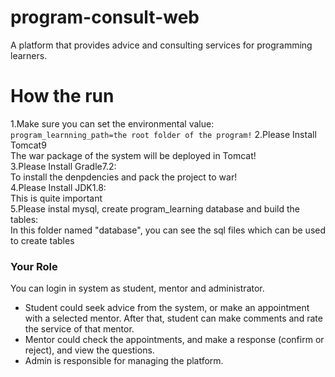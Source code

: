 # program-consult-web
A platform that provides advice and consulting services for programming learners.


# How the run
1.Make sure you can set the environmental value:<br>
`program_learnning_path=the root folder of the program!`
2.Please Install Tomcat9<br>
The war package of the system will be deployed in Tomcat!<br>
3.Please Install Gradle7.2: <br>
To install the denpdencies and pack the project to war!<br>
4.Please Install JDK1.8:<br>
This is quite important <br>
5.Please instal mysql, create program_learning database and build the tables:<br>
In this folder named "database", you can see the sql files which can be used to create tables<br>

### Your Role
You can login in system as student, mentor and administrator.
- Student could seek advice from the system, or make an appointment with a selected mentor. After that, student can make comments and rate the service of that mentor.
- Mentor could check the appointments, and make a response (confirm or reject), and view the questions.
- Admin is responsible for managing the platform.
